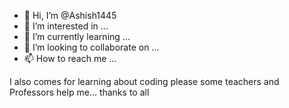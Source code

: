 - 👋 Hi, I’m @Ashish1445
- 👀 I’m interested in ...
- 🌱 I’m currently learning ...
- 💞️ I’m looking to collaborate on ...
- 📫 How to reach me ...

<!---
Ashish1445/Ashish1445 is a ✨ special ✨ repository because its `README.md` (this file) appears on your GitHub profile.
You can click the Preview link to take a look at your changes.
--->
I also comes for learning about coding 
please some teachers and Professors help me... 
                      thanks to all 
